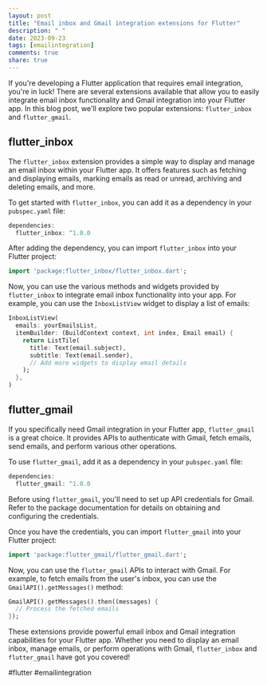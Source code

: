 ```yaml
---
layout: post
title: "Email inbox and Gmail integration extensions for Flutter"
description: " "
date: 2023-09-23
tags: [emailintegration]
comments: true
share: true
---
```


If you're developing a Flutter application that requires email integration, you're in luck! There are several extensions available that allow you to easily integrate email inbox functionality and Gmail integration into your Flutter app. In this blog post, we'll explore two popular extensions: `flutter_inbox` and `flutter_gmail`.

## flutter_inbox

The `flutter_inbox` extension provides a simple way to display and manage an email inbox within your Flutter app. It offers features such as fetching and displaying emails, marking emails as read or unread, archiving and deleting emails, and more.

To get started with `flutter_inbox`, you can add it as a dependency in your `pubspec.yaml` file:

```dart
dependencies:
  flutter_inbox: ^1.0.0
```

After adding the dependency, you can import `flutter_inbox` into your Flutter project:

```dart
import 'package:flutter_inbox/flutter_inbox.dart';
```

Now, you can use the various methods and widgets provided by `flutter_inbox` to integrate email inbox functionality into your app. For example, you can use the `InboxListView` widget to display a list of emails:

```dart
InboxListView(
  emails: yourEmailsList,
  itemBuilder: (BuildContext context, int index, Email email) {
    return ListTile(
      title: Text(email.subject),
      subtitle: Text(email.sender),
      // Add more widgets to display email details
    );
  },
)
```

## flutter_gmail

If you specifically need Gmail integration in your Flutter app, `flutter_gmail` is a great choice. It provides APIs to authenticate with Gmail, fetch emails, send emails, and perform various other operations.

To use `flutter_gmail`, add it as a dependency in your `pubspec.yaml` file:

```dart
dependencies:
  flutter_gmail: ^1.0.0
```

Before using `flutter_gmail`, you'll need to set up API credentials for Gmail. Refer to the package documentation for details on obtaining and configuring the credentials.

Once you have the credentials, you can import `flutter_gmail` into your Flutter project:

```dart
import 'package:flutter_gmail/flutter_gmail.dart';
```

Now, you can use the `flutter_gmail` APIs to interact with Gmail. For example, to fetch emails from the user's inbox, you can use the `GmailAPI().getMessages()` method:

```dart
GmailAPI().getMessages().then((messages) {
  // Process the fetched emails
});
```

These extensions provide powerful email inbox and Gmail integration capabilities for your Flutter app. Whether you need to display an email inbox, manage emails, or perform operations with Gmail, `flutter_inbox` and `flutter_gmail` have got you covered!

#flutter #emailintegration